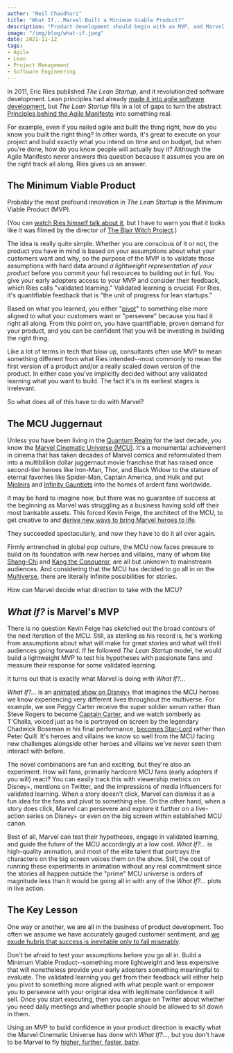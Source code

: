 ```yaml
---
author: "Neil Chaudhuri"
title: "What If...Marvel Built a Minimum Viable Product?"
description: "Product development should begin with an MVP, and Marvel's What if?... is exactly that."
image: "/img/blog/what-if.jpeg"
date: 2021-11-12
tags:
- Agile
- Lean
- Project Management
- Software Engineering
---
```


In 2011, Eric Ries published *The Lean Startup*, and it revolutionized software development. Lean principles
had already [made it into agile software development](https://www.goodreads.com/book/show/194338.Lean_Software_Development),
but *The Lean Startup* fills in a lot of gaps to turn the abstract
[Principles behind the Agile Manifesto](https://agilemanifesto.org/principles.html) into something real.

For example, even if you nailed agile and built the thing right, how do you know you built the right thing? In other words,
it's great to execute on your project and build exactly what you intend on time and on budget, but when you're done, how
do you know people will actually buy it? Although the Agile Manifesto never answers this question because it assumes you
are on the right track all along, Ries gives us an answer.

## The Minimum Viable Product

Probably the most profound innovation in *The Lean Startup* is the Minimum Viable Product (MVP).

(You can [watch Ries himself talk about it](https://www.youtube.com/watch?v=E4ex0fejo8w), but I have to warn you
that it looks like it was filmed by the director of [The Blair Witch Project](https://www.thenewsminute.com/article/how-blair-witch-project-manages-scare-without-showing-anything-supernatural-135492).)

The idea is really quite simple. Whether you are conscious of it or not, the product you have in mind is based on your
assumptions about what your customers want and why, so the purpose of the MVP is to validate those assumptions with
hard data around *a lightweight representation of your product* before you commit your full resources to building out in full.
You give your early adopters access to your MVP and consider their feedback, which Ries calls "validated learning." Validated
learning is crucial. For Ries, it's quantifiable feedback that is "the unit of progress for lean startups."

Based on what you learned, you either "[pivot](https://www.youtube.com/watch?v=n67RYI_0sc0)"
to something else more aligned to what your customers want or "persevere" because you had it right all along. From this point on,
you have quantifiable, proven demand for your product, and you can be confident that you will be investing in building
the right thing.

Like a lot of terms in tech that blow up, consultants often use MVP to mean something different from what Ries intended--most commonly
to mean the first version of a product and/or a really scaled down version of the product. In either case you've implicitly
decided without any validated learning what you want to build. The fact it's in its earliest stages is irrelevant.

So what does all of this have to do with Marvel?


## The MCU Juggernaut

Unless you have been living in the [Quantum Realm](https://marvelcinematicuniverse.fandom.com/wiki/Quantum_Realm) for the last decade,
you know the [Marvel Cinematic Universe (MCU)](https://www.marvel.com/movies). It's a monumental achievement in cinema 
that has taken decades of Marvel comics and reformulated them into a multibillion dollar juggernaut movie franchise that has 
raised once second-tier heroes like Iron-Man, Thor, and Black Widow to the stature of eternal favorites like Spider-Man, 
Captain America, and Hulk and put [Mjolnirs](https://marvel.fandom.com/wiki/Mjolnir) and 
[Infinity Gauntlets](https://marvelcinematicuniverse.fandom.com/wiki/Infinity_Gauntlet) into the homes of ardent fans worldwide.

It may be hard to imagine now, but there was no guarantee of success at the beginning as Marvel was struggling as a business
having sold off their most bankable assets. This forced Kevin Feige, the architect of the MCU, to get creative to and 
[derive new ways to bring Marvel heroes to life](https://www.vox.com/2016/5/9/11595344/marvel-cinematic-universe-captain-america-avengers).

They succeeded spectacularly, and now they have to do it all over again.

Firmly entrenched in global pop culture, the MCU now faces pressure to build on its foundation with new heroes and villains,
many of whom like [Shang-Chi](https://www.marvel.com/characters/shang-chi/in-comics) and [Kang the Conqueror](https://www.marvel.com/characters/kang),
are all but unknown to mainstream audiences. And considering that the MCU has decided to go all in on the 
[Multiverse](https://marvelcinematicuniverse.fandom.com/wiki/Multiverse), there are literally infinite possibilities for stories.

How can Marvel decide what direction to take with the MCU?


## *What If?* is Marvel's MVP

There is no question Kevin Feige has sketched out the broad contours of the next iteration of the MCU. Still, as sterling
as his record is, he's working from assumptions about what will make for great stories and what will thrill audiences going forward.
If he followed *The Lean Startup* model, he would build a lightweight MVP to test his hypotheses with passionate fans and 
measure their response for some validated learning.

It turns out that is exactly what Marvel is doing with *What If?...*

*What If?...* is an [animated show on Disney+](https://www.marvel.com/tv-shows/animation/what-if/1) that imagines
the MCU heroes we know experiencing very different lives throughout the multiverse. For example, we see 
Peggy Carter receive the super soldier serum rather than Steve Rogers to become 
[Captain Carter](https://www.marvel.com/articles/tv-shows/what-if-episode-1-multiverse-report-captain-carter), and we watch somberly
as T'Challa, voiced just as he is portrayed on screen by the legendary Chadwick Boseman in his final performance, 
[becomes Star-Lord](https://www.marvel.com/articles/tv-shows/what-if-new-images-episode-2) rather than
Peter Quill. It's heroes and villains we know so well from the MCU facing new challenges alongside other heroes and villains
we've never seen them interact with before. 

The novel combinations are fun and exciting, but they're also an experiment. How will fans, primarily hardcore MCU fans (early
adopters if you will) react? You can easily track this with viewership metrics on Disney+, mentions on Twitter, and the impressions
of media influencers for validated learning. When a story doesn't click, Marvel can dismiss it as a fun idea for the fans
and pivot to something else. On the other hand, when a story does click, Marvel can persevere and explore it further on a live-action series 
on Disney+ or even on the big screen within established MCU canon.

Best of all, Marvel can test their hypotheses, engage in validated learning, and guide the future of the MCU accordingly 
at a low cost. *What If?...* is high-quality animation, and most of the elite talent that portrays the characters on the
big screen voices them on the show. Still, the cost of running these experiments in animation without any real commitment 
since the stories all happen outside the "prime" MCU universe is orders of magnitude less than it would be going all in
with any of the *What If?...* plots in live action.


## The Key Lesson

One way or another, we are all in the business of product development. Too often we assume we have accurately gauged 
customer sentiment, and [we exude hubris that success is inevitable only to fail miserably](https://www.youtube.com/watch?v=t-_PfdQ0DYo). 

Don't be afraid to test your assumptions before you go all in. Build a Minimum Viable Product--something more lightweight 
and less expensive that will nonetheless provide your early 
adopters something meaningful to evaluate. The validated learning you get from their feedback will either help you pivot to something
more aligned with what people want or empower you to persevere with your original idea with legitimate confidence it 
will sell. Once you start executing, then you can argue on Twitter about whether you need daily meetings and whether 
people should be allowed to sit down in them. 

Using an MVP to build confidence in your product direction is exactly what the Marvel Cinematic Universe has done with *What If?...*, 
but you don't have to be Marvel to fly [higher, further, faster, baby](https://www.youtube.com/watch?v=eKAvj9EjBmM).



